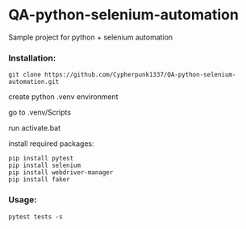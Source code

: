 # QA-python-selenium-automation

Sample project for python + selenium automation

### Installation:

`git clone https://github.com/Cypherpunk1337/QA-python-selenium-automation.git`

create python .venv environment

go to .venv/Scripts

run activate.bat

install required packages:
```
pip install pytest
pip install selenium
pip install webdriver-manager
pip install faker
```

### Usage:

`pytest tests -s`
